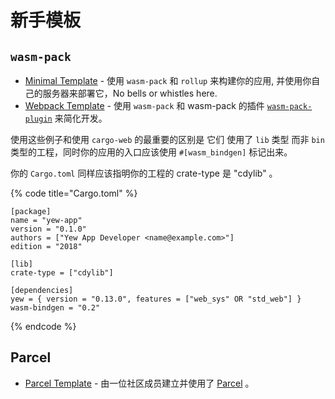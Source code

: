 # 新手模板

## `wasm-pack`

* [Minimal Template](https://github.com/yewstack/yew-wasm-pack-minimal) - 使用 `wasm-pack` 和 `rollup` 来构建你的应用, 并使用你自己的服务器来部署它，No bells or whistles here.
* [Webpack Template](https://github.com/yewstack/yew-wasm-pack-template) - 使用 `wasm-pack` 和 wasm-pack 的插件 [`wasm-pack-plugin`](https://github.com/wasm-tool/wasm-pack-plugin) 来简化开发。

使用这些例子和使用 `cargo-web` 的最重要的区别是 它们 使用了 `lib` 类型 而非 `bin` 类型的工程，同时你的应用的入口应该使用 `#[wasm_bindgen]` 标记出来。

你的 `Cargo.toml` 同样应该指明你的工程的 crate-type 是 "cdylib" 。

{% code title="Cargo.toml" %}
```text
[package]
name = "yew-app"
version = "0.1.0"
authors = ["Yew App Developer <name@example.com>"]
edition = "2018"

[lib]
crate-type = ["cdylib"]

[dependencies]
yew = { version = "0.13.0", features = ["web_sys" OR "std_web"] }
wasm-bindgen = "0.2"
```
{% endcode %}

## Parcel

* [Parcel Template](https://github.com/spielrs/yew-parcel-template) - 由一位社区成员建立并使用了 [Parcel](https://parceljs.org/) 。

